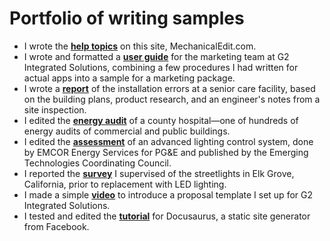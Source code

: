 # Portfolio of writing&nbsp;samples

- I wrote the **[help topics](https://www.mechanicaledit.com/)** on this site, MechanicalEdit.com.
- I wrote and formatted a **[user guide](https://www.mechanicaledit.com/samples/Jay%20Martin%2C%20Sample%20User%20Guide%2C%20Demo%20App.pdf)** for the marketing team at G2 Integrated Solutions, combining a few procedures I&nbsp;had written for actual apps into a sample for a marketing package.
- I wrote a **[report](https://www.mechanicaledit.com/samples/Jay%20Martin%2C%20Sample%20Report%2C%20Lighting%20Problems.pdf)** of the installation errors at a senior care facility, based on the building plans, product research, and an engineer's notes from a site inspection.
- I edited the **[energy audit](https://www.mechanicaledit.com/samples/Jay%20Martin%2C%20Sample%20Report%2C%20Energy%20Audit.pdf)** of a county hospital&mdash;one of hundreds of energy audits of commercial and public buildings.
- I edited the **[assessment](https://www.mechanicaledit.com/samples/ET12PGE1031%20ALCS%20in%20an%20Office%20Bldg.pdf)** of an advanced lighting control system, done by EMCOR Energy Services for PG&E and published by the Emerging Technologies Coordinating Council.
- I reported the **[survey](https://www.mechanicaledit.com/samples/Jay%20Martin%2C%20Sample%20Report%2C%20Streetlight%20Inventory.pdf)** I&nbsp;supervised of the streetlights in Elk Grove, California, prior to replacement with LED lighting.
- I made a simple **[video](https://www.mechanicaledit.com/samples/Jay%20Martin%2C%20Sample%20Video%2C%20Template%20Intro.mp4)** to introduce a proposal template I&nbsp;set&nbsp;up for G2 Integrated Solutions. 
- I tested and edited the **[tutorial](https://web.archive.org/web/20190806204143/https://docusaurus.io/docs/en/next/tutorial-setup)** for Docusaurus, a&nbsp;static site generator from Facebook.
